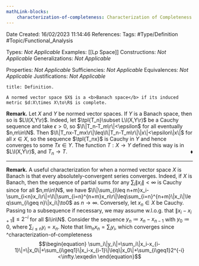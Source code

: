 ```yaml
---
mathLink-blocks:
    characterization-of-completeness: Characterization of Completeness (NVS)
---
```


<div class="topSpace"></div>

Date Created: 16/02/2023 11:14:46
References:
Tags: #Type/Definition #Topic/Functional_Analysis

Types: <i>Not Applicable</i>
Examples: [[Lp Space]]
Constructions: <i>Not Applicable</i>
Generalizations: <i>Not Applicable</i>

Properties: <i>Not Applicable</i>
Sufficiencies: <i>Not Applicable</i>
Equivalences: <i>Not Applicable</i>
Justifications: <i>Not Applicable</i>

``` ad-Definition
title: Definition.

A normed vector space $X$ is a <b>Banach space</b> if its induced metric $d:X\times X\to\R$ is complete.

```

<b>Remark.</b> Let $X$ and $Y$ be normed vector spaces. If $Y$ is a Banach space, then so is $L\l(X,Y\r)$. Indeed, let $\tpl{T_n}\subset L\l(X,Y\r)$ be a Cauchy sequence and take $\epsilon>0$, so $\l\|T_n-T_m\r\|<\epsilon$ for all eventually $n,m\in\N$. Then $\l\|T_nx-T_mx\r\|\leq\l\|T_n-T_m\r\|\|x\|<\epsilon\|x\|$ for all $x\in X$, so the sequence $\tpl{T_nx}$ is Cauchy in $Y$ and hence converges to some $Tx\in Y$. The function $T:X\to Y$ defined this way is in $L\l(X,Y\r)$, and $T_n\to T$.<span style="float:right;">$\blacklozenge$</span>

---

<b>Remark.</b> A useful characterization for when a normed vector space $X$ is Banach is that every absolutely-convergent series converges. Indeed, if $X$ is Banach, then the sequence of partial sums for any $\sum_i\|x_i\|<\infty$ is Cauchy since for all $n,m\in\N$, we have $\l\|\sum_{i\leq n+m}x_i-\sum_{i<n}x_i\r\|=\l\|\sum_{i=n}^{n+m}x_n\r\|\leq\sum_{i=n}^{n+m}\|x_i\|\leq\sum_{i\geq n}\|x_i\|\to0$ as $n\to\infty$. Conversely, let $x_n\in X$ be Cauchy. Passing to a subsequence if necessary, we may assume w.l.o.g. that $\|x_i-x_{i+1}\|\leq2^{-i}$ for all $i\in\N$. Consider the sequence $y_n\coloneqq x_n-x_{n-1}$ with $y_0\coloneqq0$, where $\sum_{i\leq n}y_i=x_n$. Note that $\lim_nx_n=\sum_iy_i$, which converges since ^characterization-of-completeness
$$\begin{equation}
    \sum_i\|y_i\|=\sum_i\|x_i-x_{i-1}\|=\|x_0\|+\sum_{i\geq1}\|x_i-x_{i-1}\|\leq\|x_0\|+\sum_{i\geq1}2^{-i}<\infty.\exqedin
\end{equation}$$
